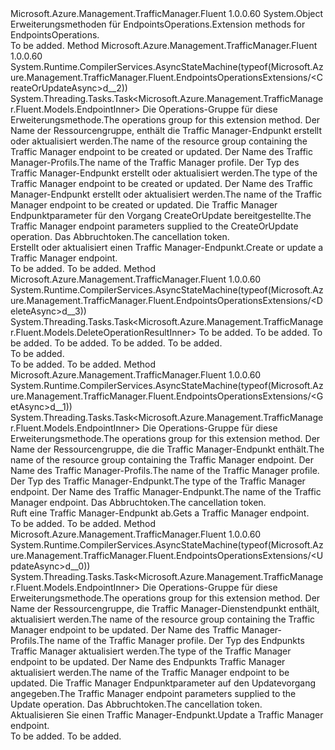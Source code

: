 <Type Name="EndpointsOperationsExtensions" FullName="Microsoft.Azure.Management.TrafficManager.Fluent.EndpointsOperationsExtensions">
  <TypeSignature Language="C#" Value="public static class EndpointsOperationsExtensions" />
  <TypeSignature Language="ILAsm" Value=".class public auto ansi abstract sealed beforefieldinit EndpointsOperationsExtensions extends System.Object" />
  <TypeSignature Language="DocId" Value="T:Microsoft.Azure.Management.TrafficManager.Fluent.EndpointsOperationsExtensions" />
  <TypeSignature Language="VB.NET" Value="Public Module EndpointsOperationsExtensions" />
  <TypeSignature Language="F#" Value="type EndpointsOperationsExtensions = class" />
  <AssemblyInfo>
    <AssemblyName>Microsoft.Azure.Management.TrafficManager.Fluent</AssemblyName>
    <AssemblyVersion>1.0.0.60</AssemblyVersion>
  </AssemblyInfo>
  <Base>
    <BaseTypeName>System.Object</BaseTypeName>
  </Base>
  <Interfaces />
  <Docs>
    <summary>
            <span data-ttu-id="e6dbb-101">Erweiterungsmethoden für EndpointsOperations.</span><span class="sxs-lookup"><span data-stu-id="e6dbb-101">Extension methods for EndpointsOperations.</span></span>
            </summary>
    <remarks>To be added.</remarks>
  </Docs>
  <Members>
    <Member MemberName="CreateOrUpdateAsync">
      <MemberSignature Language="C#" Value="public static System.Threading.Tasks.Task&lt;Microsoft.Azure.Management.TrafficManager.Fluent.Models.EndpointInner&gt; CreateOrUpdateAsync (this Microsoft.Azure.Management.TrafficManager.Fluent.IEndpointsOperations operations, string resourceGroupName, string profileName, string endpointType, string endpointName, Microsoft.Azure.Management.TrafficManager.Fluent.Models.EndpointInner parameters, System.Threading.CancellationToken cancellationToken = null);" />
      <MemberSignature Language="ILAsm" Value=".method public static hidebysig class System.Threading.Tasks.Task`1&lt;class Microsoft.Azure.Management.TrafficManager.Fluent.Models.EndpointInner&gt; CreateOrUpdateAsync(class Microsoft.Azure.Management.TrafficManager.Fluent.IEndpointsOperations operations, string resourceGroupName, string profileName, string endpointType, string endpointName, class Microsoft.Azure.Management.TrafficManager.Fluent.Models.EndpointInner parameters, valuetype System.Threading.CancellationToken cancellationToken) cil managed" />
      <MemberSignature Language="DocId" Value="M:Microsoft.Azure.Management.TrafficManager.Fluent.EndpointsOperationsExtensions.CreateOrUpdateAsync(Microsoft.Azure.Management.TrafficManager.Fluent.IEndpointsOperations,System.String,System.String,System.String,System.String,Microsoft.Azure.Management.TrafficManager.Fluent.Models.EndpointInner,System.Threading.CancellationToken)" />
      <MemberSignature Language="F#" Value="static member CreateOrUpdateAsync : Microsoft.Azure.Management.TrafficManager.Fluent.IEndpointsOperations * string * string * string * string * Microsoft.Azure.Management.TrafficManager.Fluent.Models.EndpointInner * System.Threading.CancellationToken -&gt; System.Threading.Tasks.Task&lt;Microsoft.Azure.Management.TrafficManager.Fluent.Models.EndpointInner&gt;" Usage="Microsoft.Azure.Management.TrafficManager.Fluent.EndpointsOperationsExtensions.CreateOrUpdateAsync (operations, resourceGroupName, profileName, endpointType, endpointName, parameters, cancellationToken)" />
      <MemberType>Method</MemberType>
      <AssemblyInfo>
        <AssemblyName>Microsoft.Azure.Management.TrafficManager.Fluent</AssemblyName>
        <AssemblyVersion>1.0.0.60</AssemblyVersion>
      </AssemblyInfo>
      <Attributes>
        <Attribute>
          <AttributeName>System.Runtime.CompilerServices.AsyncStateMachine(typeof(Microsoft.Azure.Management.TrafficManager.Fluent.EndpointsOperationsExtensions/&lt;CreateOrUpdateAsync&gt;d__2))</AttributeName>
        </Attribute>
      </Attributes>
      <ReturnValue>
        <ReturnType>System.Threading.Tasks.Task&lt;Microsoft.Azure.Management.TrafficManager.Fluent.Models.EndpointInner&gt;</ReturnType>
      </ReturnValue>
      <Parameters>
        <Parameter Name="operations" Type="Microsoft.Azure.Management.TrafficManager.Fluent.IEndpointsOperations" RefType="this" />
        <Parameter Name="resourceGroupName" Type="System.String" />
        <Parameter Name="profileName" Type="System.String" />
        <Parameter Name="endpointType" Type="System.String" />
        <Parameter Name="endpointName" Type="System.String" />
        <Parameter Name="parameters" Type="Microsoft.Azure.Management.TrafficManager.Fluent.Models.EndpointInner" />
        <Parameter Name="cancellationToken" Type="System.Threading.CancellationToken" />
      </Parameters>
      <Docs>
        <param name="operations">
            <span data-ttu-id="e6dbb-102">Die Operations-Gruppe für diese Erweiterungsmethode.</span><span class="sxs-lookup"><span data-stu-id="e6dbb-102">The operations group for this extension method.</span></span>
            </param>
        <param name="resourceGroupName">
            <span data-ttu-id="e6dbb-103">Der Name der Ressourcengruppe, enthält die Traffic Manager-Endpunkt erstellt oder aktualisiert werden.</span><span class="sxs-lookup"><span data-stu-id="e6dbb-103">The name of the resource group containing the Traffic Manager endpoint to be created or updated.</span></span>
            </param>
        <param name="profileName">
            <span data-ttu-id="e6dbb-104">Der Name des Traffic Manager-Profils.</span><span class="sxs-lookup"><span data-stu-id="e6dbb-104">The name of the Traffic Manager profile.</span></span>
            </param>
        <param name="endpointType">
            <span data-ttu-id="e6dbb-105">Der Typ des Traffic Manager-Endpunkt erstellt oder aktualisiert werden.</span><span class="sxs-lookup"><span data-stu-id="e6dbb-105">The type of the Traffic Manager endpoint to be created or updated.</span></span>
            </param>
        <param name="endpointName">
            <span data-ttu-id="e6dbb-106">Der Name des Traffic Manager-Endpunkt erstellt oder aktualisiert werden.</span><span class="sxs-lookup"><span data-stu-id="e6dbb-106">The name of the Traffic Manager endpoint to be created or updated.</span></span>
            </param>
        <param name="parameters">
            <span data-ttu-id="e6dbb-107">Die Traffic Manager Endpunktparameter für den Vorgang CreateOrUpdate bereitgestellte.</span><span class="sxs-lookup"><span data-stu-id="e6dbb-107">The Traffic Manager endpoint parameters supplied to the CreateOrUpdate operation.</span></span>
            </param>
        <param name="cancellationToken">
            <span data-ttu-id="e6dbb-108">Das Abbruchtoken.</span><span class="sxs-lookup"><span data-stu-id="e6dbb-108">The cancellation token.</span></span>
            </param>
        <summary>
            <span data-ttu-id="e6dbb-109">Erstellt oder aktualisiert einen Traffic Manager-Endpunkt.</span><span class="sxs-lookup"><span data-stu-id="e6dbb-109">Create or update a Traffic Manager endpoint.</span></span>
            </summary>
        <returns>To be added.</returns>
        <remarks>To be added.</remarks>
      </Docs>
    </Member>
    <Member MemberName="DeleteAsync">
      <MemberSignature Language="C#" Value="public static System.Threading.Tasks.Task&lt;Microsoft.Azure.Management.TrafficManager.Fluent.Models.DeleteOperationResultInner&gt; DeleteAsync (this Microsoft.Azure.Management.TrafficManager.Fluent.IEndpointsOperations operations, string resourceGroupName, string profileName, string endpointType, string endpointName, System.Threading.CancellationToken cancellationToken = null);" />
      <MemberSignature Language="ILAsm" Value=".method public static hidebysig class System.Threading.Tasks.Task`1&lt;class Microsoft.Azure.Management.TrafficManager.Fluent.Models.DeleteOperationResultInner&gt; DeleteAsync(class Microsoft.Azure.Management.TrafficManager.Fluent.IEndpointsOperations operations, string resourceGroupName, string profileName, string endpointType, string endpointName, valuetype System.Threading.CancellationToken cancellationToken) cil managed" />
      <MemberSignature Language="DocId" Value="M:Microsoft.Azure.Management.TrafficManager.Fluent.EndpointsOperationsExtensions.DeleteAsync(Microsoft.Azure.Management.TrafficManager.Fluent.IEndpointsOperations,System.String,System.String,System.String,System.String,System.Threading.CancellationToken)" />
      <MemberSignature Language="F#" Value="static member DeleteAsync : Microsoft.Azure.Management.TrafficManager.Fluent.IEndpointsOperations * string * string * string * string * System.Threading.CancellationToken -&gt; System.Threading.Tasks.Task&lt;Microsoft.Azure.Management.TrafficManager.Fluent.Models.DeleteOperationResultInner&gt;" Usage="Microsoft.Azure.Management.TrafficManager.Fluent.EndpointsOperationsExtensions.DeleteAsync (operations, resourceGroupName, profileName, endpointType, endpointName, cancellationToken)" />
      <MemberType>Method</MemberType>
      <AssemblyInfo>
        <AssemblyName>Microsoft.Azure.Management.TrafficManager.Fluent</AssemblyName>
        <AssemblyVersion>1.0.0.60</AssemblyVersion>
      </AssemblyInfo>
      <Attributes>
        <Attribute>
          <AttributeName>System.Runtime.CompilerServices.AsyncStateMachine(typeof(Microsoft.Azure.Management.TrafficManager.Fluent.EndpointsOperationsExtensions/&lt;DeleteAsync&gt;d__3))</AttributeName>
        </Attribute>
      </Attributes>
      <ReturnValue>
        <ReturnType>System.Threading.Tasks.Task&lt;Microsoft.Azure.Management.TrafficManager.Fluent.Models.DeleteOperationResultInner&gt;</ReturnType>
      </ReturnValue>
      <Parameters>
        <Parameter Name="operations" Type="Microsoft.Azure.Management.TrafficManager.Fluent.IEndpointsOperations" RefType="this" />
        <Parameter Name="resourceGroupName" Type="System.String" />
        <Parameter Name="profileName" Type="System.String" />
        <Parameter Name="endpointType" Type="System.String" />
        <Parameter Name="endpointName" Type="System.String" />
        <Parameter Name="cancellationToken" Type="System.Threading.CancellationToken" />
      </Parameters>
      <Docs>
        <param name="operations">To be added.</param>
        <param name="resourceGroupName">To be added.</param>
        <param name="profileName">To be added.</param>
        <param name="endpointType">To be added.</param>
        <param name="endpointName">To be added.</param>
        <param name="cancellationToken">To be added.</param>
        <summary>To be added.</summary>
        <returns>To be added.</returns>
        <remarks>To be added.</remarks>
      </Docs>
    </Member>
    <Member MemberName="GetAsync">
      <MemberSignature Language="C#" Value="public static System.Threading.Tasks.Task&lt;Microsoft.Azure.Management.TrafficManager.Fluent.Models.EndpointInner&gt; GetAsync (this Microsoft.Azure.Management.TrafficManager.Fluent.IEndpointsOperations operations, string resourceGroupName, string profileName, string endpointType, string endpointName, System.Threading.CancellationToken cancellationToken = null);" />
      <MemberSignature Language="ILAsm" Value=".method public static hidebysig class System.Threading.Tasks.Task`1&lt;class Microsoft.Azure.Management.TrafficManager.Fluent.Models.EndpointInner&gt; GetAsync(class Microsoft.Azure.Management.TrafficManager.Fluent.IEndpointsOperations operations, string resourceGroupName, string profileName, string endpointType, string endpointName, valuetype System.Threading.CancellationToken cancellationToken) cil managed" />
      <MemberSignature Language="DocId" Value="M:Microsoft.Azure.Management.TrafficManager.Fluent.EndpointsOperationsExtensions.GetAsync(Microsoft.Azure.Management.TrafficManager.Fluent.IEndpointsOperations,System.String,System.String,System.String,System.String,System.Threading.CancellationToken)" />
      <MemberSignature Language="F#" Value="static member GetAsync : Microsoft.Azure.Management.TrafficManager.Fluent.IEndpointsOperations * string * string * string * string * System.Threading.CancellationToken -&gt; System.Threading.Tasks.Task&lt;Microsoft.Azure.Management.TrafficManager.Fluent.Models.EndpointInner&gt;" Usage="Microsoft.Azure.Management.TrafficManager.Fluent.EndpointsOperationsExtensions.GetAsync (operations, resourceGroupName, profileName, endpointType, endpointName, cancellationToken)" />
      <MemberType>Method</MemberType>
      <AssemblyInfo>
        <AssemblyName>Microsoft.Azure.Management.TrafficManager.Fluent</AssemblyName>
        <AssemblyVersion>1.0.0.60</AssemblyVersion>
      </AssemblyInfo>
      <Attributes>
        <Attribute>
          <AttributeName>System.Runtime.CompilerServices.AsyncStateMachine(typeof(Microsoft.Azure.Management.TrafficManager.Fluent.EndpointsOperationsExtensions/&lt;GetAsync&gt;d__1))</AttributeName>
        </Attribute>
      </Attributes>
      <ReturnValue>
        <ReturnType>System.Threading.Tasks.Task&lt;Microsoft.Azure.Management.TrafficManager.Fluent.Models.EndpointInner&gt;</ReturnType>
      </ReturnValue>
      <Parameters>
        <Parameter Name="operations" Type="Microsoft.Azure.Management.TrafficManager.Fluent.IEndpointsOperations" RefType="this" />
        <Parameter Name="resourceGroupName" Type="System.String" />
        <Parameter Name="profileName" Type="System.String" />
        <Parameter Name="endpointType" Type="System.String" />
        <Parameter Name="endpointName" Type="System.String" />
        <Parameter Name="cancellationToken" Type="System.Threading.CancellationToken" />
      </Parameters>
      <Docs>
        <param name="operations">
            <span data-ttu-id="e6dbb-110">Die Operations-Gruppe für diese Erweiterungsmethode.</span><span class="sxs-lookup"><span data-stu-id="e6dbb-110">The operations group for this extension method.</span></span>
            </param>
        <param name="resourceGroupName">
            <span data-ttu-id="e6dbb-111">Der Name der Ressourcengruppe, die die Traffic Manager-Endpunkt enthält.</span><span class="sxs-lookup"><span data-stu-id="e6dbb-111">The name of the resource group containing the Traffic Manager endpoint.</span></span>
            </param>
        <param name="profileName">
            <span data-ttu-id="e6dbb-112">Der Name des Traffic Manager-Profils.</span><span class="sxs-lookup"><span data-stu-id="e6dbb-112">The name of the Traffic Manager profile.</span></span>
            </param>
        <param name="endpointType">
            <span data-ttu-id="e6dbb-113">Der Typ des Traffic Manager-Endpunkt.</span><span class="sxs-lookup"><span data-stu-id="e6dbb-113">The type of the Traffic Manager endpoint.</span></span>
            </param>
        <param name="endpointName">
            <span data-ttu-id="e6dbb-114">Der Name des Traffic Manager-Endpunkt.</span><span class="sxs-lookup"><span data-stu-id="e6dbb-114">The name of the Traffic Manager endpoint.</span></span>
            </param>
        <param name="cancellationToken">
            <span data-ttu-id="e6dbb-115">Das Abbruchtoken.</span><span class="sxs-lookup"><span data-stu-id="e6dbb-115">The cancellation token.</span></span>
            </param>
        <summary>
            <span data-ttu-id="e6dbb-116">Ruft eine Traffic Manager-Endpunkt ab.</span><span class="sxs-lookup"><span data-stu-id="e6dbb-116">Gets a Traffic Manager endpoint.</span></span>
            </summary>
        <returns>To be added.</returns>
        <remarks>To be added.</remarks>
      </Docs>
    </Member>
    <Member MemberName="UpdateAsync">
      <MemberSignature Language="C#" Value="public static System.Threading.Tasks.Task&lt;Microsoft.Azure.Management.TrafficManager.Fluent.Models.EndpointInner&gt; UpdateAsync (this Microsoft.Azure.Management.TrafficManager.Fluent.IEndpointsOperations operations, string resourceGroupName, string profileName, string endpointType, string endpointName, Microsoft.Azure.Management.TrafficManager.Fluent.Models.EndpointInner parameters, System.Threading.CancellationToken cancellationToken = null);" />
      <MemberSignature Language="ILAsm" Value=".method public static hidebysig class System.Threading.Tasks.Task`1&lt;class Microsoft.Azure.Management.TrafficManager.Fluent.Models.EndpointInner&gt; UpdateAsync(class Microsoft.Azure.Management.TrafficManager.Fluent.IEndpointsOperations operations, string resourceGroupName, string profileName, string endpointType, string endpointName, class Microsoft.Azure.Management.TrafficManager.Fluent.Models.EndpointInner parameters, valuetype System.Threading.CancellationToken cancellationToken) cil managed" />
      <MemberSignature Language="DocId" Value="M:Microsoft.Azure.Management.TrafficManager.Fluent.EndpointsOperationsExtensions.UpdateAsync(Microsoft.Azure.Management.TrafficManager.Fluent.IEndpointsOperations,System.String,System.String,System.String,System.String,Microsoft.Azure.Management.TrafficManager.Fluent.Models.EndpointInner,System.Threading.CancellationToken)" />
      <MemberSignature Language="F#" Value="static member UpdateAsync : Microsoft.Azure.Management.TrafficManager.Fluent.IEndpointsOperations * string * string * string * string * Microsoft.Azure.Management.TrafficManager.Fluent.Models.EndpointInner * System.Threading.CancellationToken -&gt; System.Threading.Tasks.Task&lt;Microsoft.Azure.Management.TrafficManager.Fluent.Models.EndpointInner&gt;" Usage="Microsoft.Azure.Management.TrafficManager.Fluent.EndpointsOperationsExtensions.UpdateAsync (operations, resourceGroupName, profileName, endpointType, endpointName, parameters, cancellationToken)" />
      <MemberType>Method</MemberType>
      <AssemblyInfo>
        <AssemblyName>Microsoft.Azure.Management.TrafficManager.Fluent</AssemblyName>
        <AssemblyVersion>1.0.0.60</AssemblyVersion>
      </AssemblyInfo>
      <Attributes>
        <Attribute>
          <AttributeName>System.Runtime.CompilerServices.AsyncStateMachine(typeof(Microsoft.Azure.Management.TrafficManager.Fluent.EndpointsOperationsExtensions/&lt;UpdateAsync&gt;d__0))</AttributeName>
        </Attribute>
      </Attributes>
      <ReturnValue>
        <ReturnType>System.Threading.Tasks.Task&lt;Microsoft.Azure.Management.TrafficManager.Fluent.Models.EndpointInner&gt;</ReturnType>
      </ReturnValue>
      <Parameters>
        <Parameter Name="operations" Type="Microsoft.Azure.Management.TrafficManager.Fluent.IEndpointsOperations" RefType="this" />
        <Parameter Name="resourceGroupName" Type="System.String" />
        <Parameter Name="profileName" Type="System.String" />
        <Parameter Name="endpointType" Type="System.String" />
        <Parameter Name="endpointName" Type="System.String" />
        <Parameter Name="parameters" Type="Microsoft.Azure.Management.TrafficManager.Fluent.Models.EndpointInner" />
        <Parameter Name="cancellationToken" Type="System.Threading.CancellationToken" />
      </Parameters>
      <Docs>
        <param name="operations">
            <span data-ttu-id="e6dbb-117">Die Operations-Gruppe für diese Erweiterungsmethode.</span><span class="sxs-lookup"><span data-stu-id="e6dbb-117">The operations group for this extension method.</span></span>
            </param>
        <param name="resourceGroupName">
            <span data-ttu-id="e6dbb-118">Der Name der Ressourcengruppe, die Traffic Manager-Dienstendpunkt enthält, aktualisiert werden.</span><span class="sxs-lookup"><span data-stu-id="e6dbb-118">The name of the resource group containing the Traffic Manager endpoint to be updated.</span></span>
            </param>
        <param name="profileName">
            <span data-ttu-id="e6dbb-119">Der Name des Traffic Manager-Profils.</span><span class="sxs-lookup"><span data-stu-id="e6dbb-119">The name of the Traffic Manager profile.</span></span>
            </param>
        <param name="endpointType">
            <span data-ttu-id="e6dbb-120">Der Typ des Endpunkts Traffic Manager aktualisiert werden.</span><span class="sxs-lookup"><span data-stu-id="e6dbb-120">The type of the Traffic Manager endpoint to be updated.</span></span>
            </param>
        <param name="endpointName">
            <span data-ttu-id="e6dbb-121">Der Name des Endpunkts Traffic Manager aktualisiert werden.</span><span class="sxs-lookup"><span data-stu-id="e6dbb-121">The name of the Traffic Manager endpoint to be updated.</span></span>
            </param>
        <param name="parameters">
            <span data-ttu-id="e6dbb-122">Die Traffic Manager Endpunktparameter auf den Updatevorgang angegeben.</span><span class="sxs-lookup"><span data-stu-id="e6dbb-122">The Traffic Manager endpoint parameters supplied to the Update operation.</span></span>
            </param>
        <param name="cancellationToken">
            <span data-ttu-id="e6dbb-123">Das Abbruchtoken.</span><span class="sxs-lookup"><span data-stu-id="e6dbb-123">The cancellation token.</span></span>
            </param>
        <summary>
            <span data-ttu-id="e6dbb-124">Aktualisieren Sie einen Traffic Manager-Endpunkt.</span><span class="sxs-lookup"><span data-stu-id="e6dbb-124">Update a Traffic Manager endpoint.</span></span>
            </summary>
        <returns>To be added.</returns>
        <remarks>To be added.</remarks>
      </Docs>
    </Member>
  </Members>
</Type>
